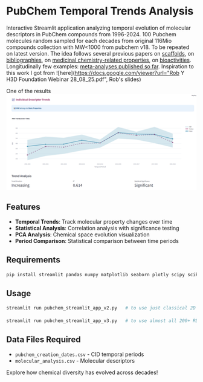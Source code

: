 # PubChem Temporal Trends Analysis

Interactive Streamlit application analyzing temporal evolution of molecular descriptors in PubChem compounds from 1996-2024.
100 Pubchem molecules random sampled for each decades from original 116Mio compounds collection with MW<1000 from pubchem v18. To be repeated on latest version.
The idea follows several previous papers on [scaffolds](https://pmc.ncbi.nlm.nih.gov/articles/PMC5199768/), on [bibliographies](https://www.sciencedirect.com/science/article/abs/pii/S1359644614003353), 
on [medicinal chemistry-related properties](https://pubs.acs.org/doi/full/10.1021/jm300501t), on [bioactivities](https://academic.oup.com/nar/article/37/suppl_2/W623/1155303?login=false).
Longitudinally few examples: [meta-analyses published so far](https://www.nature.com/articles/s41397-025-00368-z).
Inspiration to this work I got from ![here](https://docs.google.com/viewer?url="Rob Y H3D Foundation Webinar 28_08_25.pdf", Rob's slides)

One of the results ![results](MW_trend.png "MW Trend")


## Features
- **Temporal Trends**: Track molecular property changes over time
- **Statistical Analysis**: Correlation analysis with significance testing
- **PCA Analysis**: Chemical space evolution visualization
- **Period Comparison**: Statistical comparison between time periods

## Requirements
```bash
pip install streamlit pandas numpy matplotlib seaborn plotly scipy scikit-learn
```

## Usage
```bash
streamlit run pubchem_streamlit_app_v2.py   # to use just classical 2D descriptors"

streamlit run pubchem_streamlit_app_v3.py   # to use almost all 200+ RDKit 2D descriptors"
```

## Data Files Required
- `pubchem_creation_dates.csv` - CID temporal periods
- `molecular_analysis.csv` - Molecular descriptors

Explore how chemical diversity has evolved across decades!
